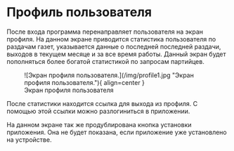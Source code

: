 # Профиль пользователя

После входа программа перенаправляет пользователя на экран профиля. На данном экране приводится статистика пользователя
по раздачам газет, указывается данные о последней последней раздачи, выходов в текущем месяце и за все время работы.
Данный экран будет пополняться более богатой статистикой по запросам партийцев.

<figure markdown="span">
![Экран профиля пользователя.](/img/profile1.jpg "Экран профиля пользователя."){ align=center }
  <figcaption>Экран профиля пользователя</figcaption>
</figure>

После статистики находится ссылка для выхода из профиля. С помощью этой ссылки можно разлогиниться в приложении.

На данном экране так же продублирована кнопка установки приложения. Она не будет показана, если приложение уже
установлено на устройстве.